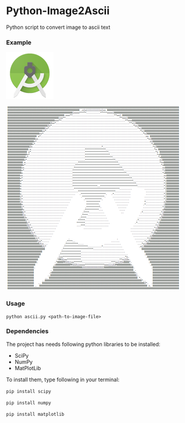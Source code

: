 # Python-Image2Ascii

Python script to convert image to ascii text

### Example

![studio](studio.png)

![studio-ascii](studio-ascii.png)

### Usage 
	python ascii.py <path-to-image-file>

### Dependencies

The project has needs following python libraries to be installed:

+ SciPy
+ NumPy
+ MatPlotLib

To install them, type following in your terminal:

`pip install scipy`

`pip install numpy`

`pip install matplotlib`
